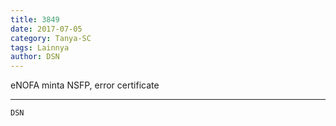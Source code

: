 ```yaml
---
title: 3849
date: 2017-07-05
category: Tanya-SC
tags: Lainnya
author: DSN
---
```


eNOFA minta NSFP, error certificate

---



`DSN`
